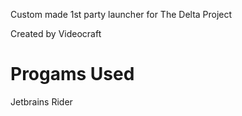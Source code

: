Custom made 1st party launcher for The Delta Project

Created by Videocraft

# Progams Used
Jetbrains Rider
